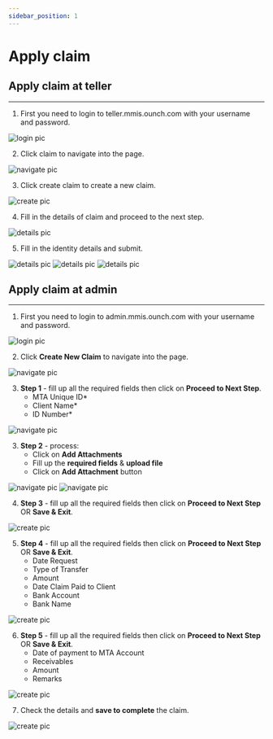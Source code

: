 ```yaml
---
sidebar_position: 1
---
```


# Apply claim

## Apply claim at teller

---

1. First you need to login to teller.mmis.ounch.com with your username and password.

![login pic](../../static/img/instruction/login.png)

2. Click claim to navigate into the page.

![navigate pic](../../static/img/claimTeller/claim-navigate.png)

3. Click create claim to create a new claim.

![create pic](../../static/img/claimTeller/claim-create.png)

4. Fill in the details of claim and proceed to the next step.

![details pic](../../static/img/claimTeller/claim-detail.png)

5. Fill in the identity details and submit.

![details pic](../../static/img/claimTeller/claim-attachment.png)
![details pic](../../static/img/claimTeller/claim-attachment2.png)
![details pic](../../static/img/claimTeller/claim-attachment3.png)


## Apply claim at admin

---

1. First you need to login to admin.mmis.ounch.com with your username and password.

![login pic](../../static/img/instruction/login.png)

2. Click **Create New Claim** to navigate into the page.

![navigate pic](../../static/img/claimAdmin/create_new_claim.png)

3. **Step 1** - fill up all the required fields then click on **Proceed to Next Step**.
    - MTA Unique ID*
    - Client Name*
    - ID Number*


![navigate pic](../../static/img/claimAdmin/create_new_claim_step_1.png)

3. **Step 2** - process:
    - Click on **Add Attachments**
    - Fill up the **required fields** & **upload file**
    - Click on **Add Attachment** button

![navigate pic](../../static/img/claimAdmin/create_new_claim_step_2_1.png)
![navigate pic](../../static/img/claimAdmin/create_new_claim_step_2_2.png)

4. **Step 3** - fill up all the required fields then click on **Proceed to Next Step** OR **Save & Exit**.

![create pic](../../static/img/claimAdmin/create_new_claim_step_3.png)

5. **Step 4** - fill up all the required fields then click on **Proceed to Next Step** OR **Save & Exit**.
    - Date Request
    - Type of Transfer
    - Amount
    - Date Claim Paid to Client
    - Bank Account
    - Bank Name

![create pic](../../static/img/claimAdmin/create_new_claim_step_4.png)

6. **Step 5** - fill up all the required fields then click on **Proceed to Next Step** OR **Save & Exit**.
    - Date of payment to MTA Account
    - Receivables
    - Amount
    - Remarks

![create pic](../../static/img/claimAdmin/create_new_claim_step_5.png)

7. Check the details and **save to complete** the claim.

![create pic](../../static/img/claimAdmin/create_new_claim_step_6.png)